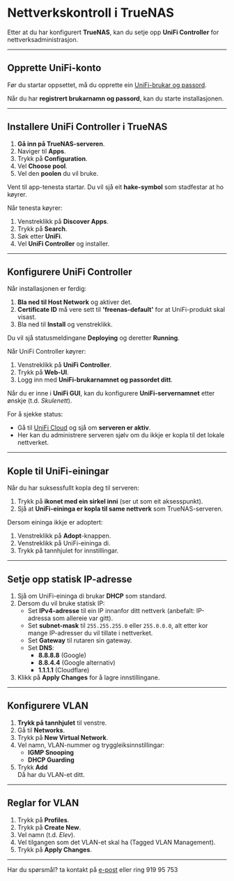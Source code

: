 # **Nettverkskontroll i TrueNAS**

Etter at du har konfigurert **TrueNAS**, kan du setje opp **UniFi Controller** for nettverksadministrasjon.

---

## **Opprette UniFi-konto**
Før du startar oppsettet, må du opprette ein [UniFi-brukar og passord](https://account.ui.com/register?redirect=https%3A%2F%2Fcommunity.ui.com%2Fquestions%2Fcreate-unifi-account%2F69ca4352-3de9-4213-8821-45e511113dc1).  

Når du har **registrert brukarnamn og passord**, kan du starte installasjonen.

---

## **Installere UniFi Controller i TrueNAS**
1. **Gå inn på TrueNAS-serveren**.
2. Naviger til **Apps**.
3. Trykk på **Configuration**.
4. Vel **Choose pool**.
5. Vel den **poolen** du vil bruke.

Vent til app-tenesta startar. Du vil sjå eit **hake-symbol** som stadfestar at ho køyrer.  

Når tenesta køyrer:
1. Venstreklikk på **Discover Apps**.
2. Trykk på **Search**.
3. Søk etter **UniFi**.
4. Vel **UniFi Controller** og installer.

---

## **Konfigurere UniFi Controller**
Når installasjonen er ferdig:
1. **Bla ned til Host Network** og aktiver det.
2. **Certificate ID** må vere sett til **'freenas-default'** for at UniFi-produkt skal visast.
3. Bla ned til **Install** og venstreklikk.

Du vil sjå statusmeldingane **Deploying** og deretter **Running**.  

Når UniFi Controller køyrer:
1. Venstreklikk på **UniFi Controller**.
2. Trykk på **Web-UI**.
3. Logg inn med **UniFi-brukarnamnet og passordet ditt**.

Når du er inne i **UniFi GUI**, kan du konfigurere **UniFi-servernamnet** etter ønskje (t.d. *Skulenett*).  

For å sjekke status:
- Gå til [UniFi Cloud](https://unifi.ui.com/) og sjå om **serveren er aktiv**.  
- Her kan du administrere serveren sjølv om du ikkje er kopla til det lokale nettverket.

---

## **Kople til UniFi-einingar**
Når du har suksessfullt kopla deg til serveren:
1. Trykk på **ikonet med ein sirkel inni** (ser ut som eit aksesspunkt).
2. Sjå at **UniFi-eininga er kopla til same nettverk** som TrueNAS-serveren.

Dersom eininga ikkje er adoptert:
1. Venstreklikk på **Adopt**-knappen.
2. Venstreklikk på UniFi-eininga di.
3. Trykk på tannhjulet for innstillingar.

---

## **Setje opp statisk IP-adresse**
1. Sjå om UniFi-eininga di brukar **DHCP** som standard.
2. Dersom du vil bruke statisk IP:
   - Set **IPv4-adresse** til ein IP innanfor ditt nettverk (anbefalt: IP-adressa som allereie var gitt).
   - Set **subnet-mask** til `255.255.255.0` eller `255.0.0.0`, alt etter kor mange IP-adresser du vil tillate i nettverket.
   - Set **Gateway** til rutaren sin gateway.
   - Set **DNS**:
     - **8.8.8.8** (Google)
     - **8.8.4.4** (Google alternativ)
     - **1.1.1.1** (Cloudflare)
3. Klikk på **Apply Changes** for å lagre innstillingane.

---

## **Konfigurere VLAN**
1. **Trykk på tannhjulet** til venstre.
2. Gå til **Networks**.
3. Trykk på **New Virtual Network**.
4. Vel namn, VLAN-nummer og tryggleiksinnstillingar:
   - **IGMP Snooping**
   - **DHCP Guarding**
5. Trykk **Add**  
Då har du VLAN-et ditt.

---

## **Reglar for VLAN**
1. Trykk på **Profiles**.
2. Trykk på **Create New**.
3. Vel namn (t.d. *Elev*).
4. Vel tilgangen som det VLAN-et skal ha (Tagged VLAN Management).
5. Trykk på **Apply Changes**.
---

Har du spørsmål? ta kontakt på [e-post](mailto:nickeike@outlook.com) eller ring 919 95 753